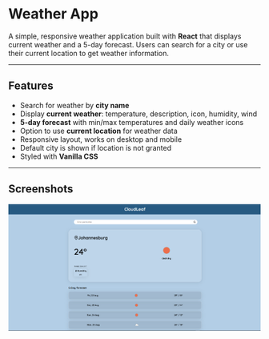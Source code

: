 # Weather App

A simple, responsive weather application built with **React** that displays current weather and a 5-day forecast. Users can search for a city or use their current location to get weather information.

---

## Features

- Search for weather by **city name**
- Display **current weather**: temperature, description, icon, humidity, wind
- **5-day forecast** with min/max temperatures and daily weather icons
- Option to use **current location** for weather data
- Responsive layout, works on desktop and mobile
- Default city is shown if location is not granted
- Styled with **Vanilla CSS**

---

## Screenshots


![Current Weather](./src/assets/cloudleaf.png)  